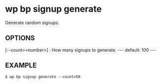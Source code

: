 #	wp bp signup generate

Generate random signups.

## OPTIONS

[--count=&lt;number&gt;]
: How many signups to generate.
\---
default: 100
\---

## EXAMPLE

    $ wp bp signup generate --count=50
